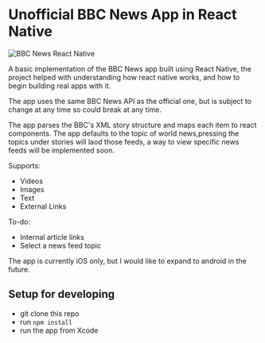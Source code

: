 # Unofficial BBC News App in React Native   

![BBC News React Native](http://i.imgur.com/nGyJOwV.png)


A basic implementation of the BBC News app built using React Native, the project helped with understanding how react native works, and how to begin building real apps with it.

The app uses the same BBC News API as the official one, but is subject to change at any time so could break at any time.

The app parses the BBC's XML story structure and maps each item to react components.
The app defaults to the topic of world news,pressing the topics under stories will laod those feeds, a way to view specific news feeds will be implemented soon.

Supports:
- Videos  
- Images  
- Text
- External Links  

To-do:  
- Internal article links  
- Select a news feed topic


The app is currently iOS only, but I would like to expand to android in the future.

## Setup for developing

- git clone this repo  
- run `npm install`
- run the app from Xcode
